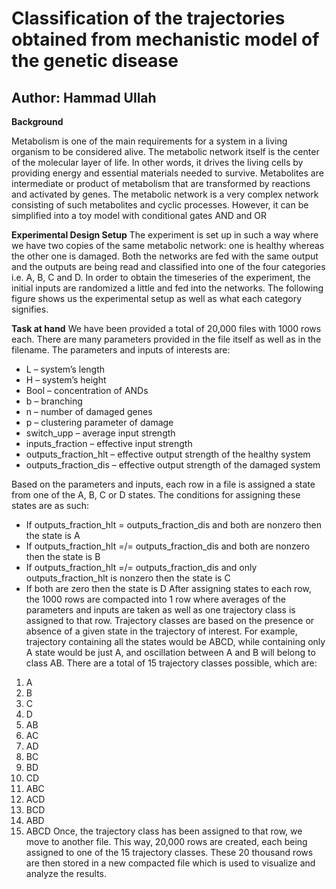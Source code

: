 # Classification of the trajectories obtained from mechanistic model of the genetic disease

## Author: Hammad Ullah

**Background**

Metabolism is one of the main requirements for a system in a living organism to be considered alive. The metabolic network itself is the center of the molecular layer of life. In other words, it drives the living cells by providing energy and essential materials needed to survive. Metabolites are intermediate or product of metabolism that are transformed by reactions and activated by genes. The metabolic network is a very complex network consisting of such metabolites and cyclic processes. However, it can be simplified into a toy model with conditional gates AND and OR

**Experimental Design Setup**
The experiment is set up in such a way where we have two copies of the same metabolic network: one is healthy whereas the other one is damaged. Both the networks are fed with the same output and the outputs are being read and classified into one of the four categories i.e. A, B, C and D. In order to obtain the timeseries of the experiment, the initial inputs are randomized a
little and fed into the networks. The following figure shows us the experimental setup as well as what each category signifies.

**Task at hand**
We have been provided a total of 20,000 files with 1000 rows each. There are many parameters provided in the file itself as well as in the filename. The parameters and inputs of interests are:
* L – system’s length
* H – system’s height
* Bool – concentration of ANDs
* b – branching
* n – number of damaged genes
* p – clustering parameter of damage
* switch_upp – average input strength
* inputs_fraction – effective input strength
* outputs_fraction_hlt – effective output strength of the healthy system
* outputs_fraction_dis – effective output strength of the damaged system

Based on the parameters and inputs, each row in a file is assigned a state from one of the A, B, C or D states. The conditions for assigning these states are as such:
* If outputs_fraction_hlt = outputs_fraction_dis and both are nonzero then the state is A
* If outputs_fraction_hlt =/= outputs_fraction_dis and both are nonzero then the state is B
* If outputs_fraction_hlt =/= outputs_fraction_dis and only outputs_fraction_hlt is nonzero then the state is C
* If both are zero then the state is D
After assigning states to each row, the 1000 rows are compacted into 1 row where averages of the parameters and inputs are taken as well as one trajectory class is assigned to that row.
Trajectory classes are based on the presence or absence of a given state in the trajectory of interest. For example, trajectory containing all the states would be ABCD, while containing only A state would be just A, and oscillation between A and B will belong to class AB. There are a total of 15 trajectory classes possible, which are:
1. A
2. B
3. C
4. D
5. AB
6. AC
7. AD
8. BC
9. BD
10. CD
11. ABC
12. ACD
13. BCD
14. ABD
15. ABCD
Once, the trajectory class has been assigned to that row, we move to another file. This way, 20,000 rows are created, each being assigned to one of the 15 trajectory classes. These 20 thousand rows are then stored in a new compacted file which is used to visualize and analyze the results.

